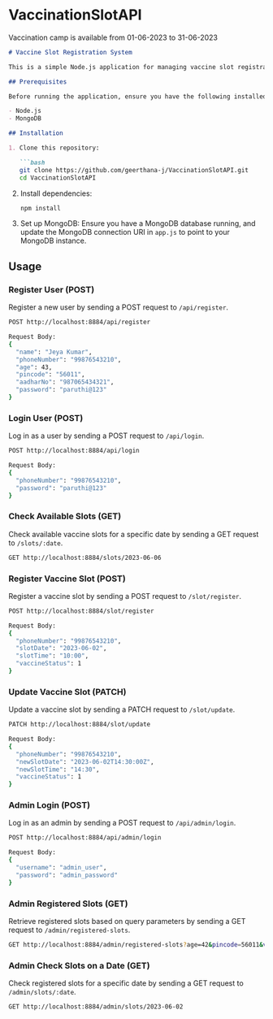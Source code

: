# VaccinationSlotAPI
Vaccination camp is available from 01-06-2023 to 31-06-2023

```markdown
# Vaccine Slot Registration System

This is a simple Node.js application for managing vaccine slot registrations and checking available slots. It includes user registration, login, and admin functionalities.

## Prerequisites

Before running the application, ensure you have the following installed:

- Node.js
- MongoDB

## Installation

1. Clone this repository:

   ```bash
   git clone https://github.com/geerthana-j/VaccinationSlotAPI.git
   cd VaccinationSlotAPI
   ```

2. Install dependencies:

   ```bash
   npm install
   ```

3. Set up MongoDB: Ensure you have a MongoDB database running, and update the MongoDB connection URI in `app.js` to point to your MongoDB instance.

## Usage

### Register User (POST)

Register a new user by sending a POST request to `/api/register`.

```bash
POST http://localhost:8884/api/register

Request Body:
{
  "name": "Jeya Kumar",
  "phoneNumber": "99876543210",
  "age": 43,
  "pincode": "56011",
  "aadharNo": "987065434321",
  "password": "paruthi@123"
}
```

### Login User (POST)

Log in as a user by sending a POST request to `/api/login`.

```bash
POST http://localhost:8884/api/login

Request Body:
{
  "phoneNumber": "99876543210",
  "password": "paruthi@123"
}
```

### Check Available Slots (GET)

Check available vaccine slots for a specific date by sending a GET request to `/slots/:date`.

```bash
GET http://localhost:8884/slots/2023-06-06
```

### Register Vaccine Slot (POST)

Register a vaccine slot by sending a POST request to `/slot/register`.

```bash
POST http://localhost:8884/slot/register

Request Body:
{
  "phoneNumber": "99876543210",
  "slotDate": "2023-06-02",
  "slotTime": "10:00",
  "vaccineStatus": 1
}
```

### Update Vaccine Slot (PATCH)

Update a vaccine slot by sending a PATCH request to `/slot/update`.

```bash
PATCH http://localhost:8884/slot/update

Request Body:
{
  "phoneNumber": "99876543210",
  "newSlotDate": "2023-06-02T14:30:00Z",
  "newSlotTime": "14:30",
  "vaccineStatus": 1
}
```

### Admin Login (POST)

Log in as an admin by sending a POST request to `/api/admin/login`.

```bash
POST http://localhost:8884/api/admin/login

Request Body:
{
  "username": "admin_user",
  "password": "admin_password"
}
```

### Admin Registered Slots (GET)

Retrieve registered slots based on query parameters by sending a GET request to `/admin/registered-slots`.

```bash
GET http://localhost:8884/admin/registered-slots?age=42&pincode=56011&vaccination_status=1
```

### Admin Check Slots on a Date (GET)

Check registered slots for a specific date by sending a GET request to `/admin/slots/:date`.

```bash
GET http://localhost:8884/admin/slots/2023-06-02
```
